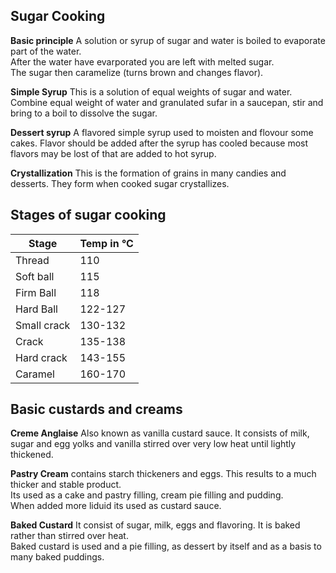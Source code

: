 ## Sugar Cooking
**Basic principle**
A solution or syrup of sugar and water is boiled to evaporate part of the water.   
After the water have evarporated you are left with melted sugar.  
The sugar then caramelize (turns brown and changes flavor).

**Simple Syrup**
This is a solution of equal weights of sugar and water. 
Combine equal weight of water and granulated sufar in a saucepan, stir and bring to a boil to dissolve the sugar.

**Dessert syrup** 
A flavored simple syrup used to moisten and flovour some cakes.
Flavor should be added after the syrup has cooled because most flavors may be lost of that are added to hot syrup.

**Crystallization**
This is the formation of grains in many candies and desserts. They form when cooked sugar crystallizes. 


## Stages of sugar cooking
|Stage|Temp in °C|
|------|---------|
|Thread|110|
|Soft ball|115|
|Firm Ball|118|
|Hard Ball|122-127|
|Small crack|130-132|
|Crack|135-138|
|Hard crack|143-155|
|Caramel|160-170|

## Basic custards and creams
**Creme Anglaise** Also known as vanilla custard sauce. It consists of milk, sugar and egg yolks and vanilla stirred over very low heat until lightly thickened.


**Pastry Cream** contains starch thickeners and eggs. This results to a much thicker and stable product.  
Its used as a cake and pastry filling, cream pie filling and pudding.  
When added more liduid its used as custard sauce.

**Baked Custard** It consist of sugar, milk, eggs and flavoring. It is baked rather than stirred over heat.  
Baked custard is used and a pie filling, as dessert by itself and as a basis to many baked puddings.